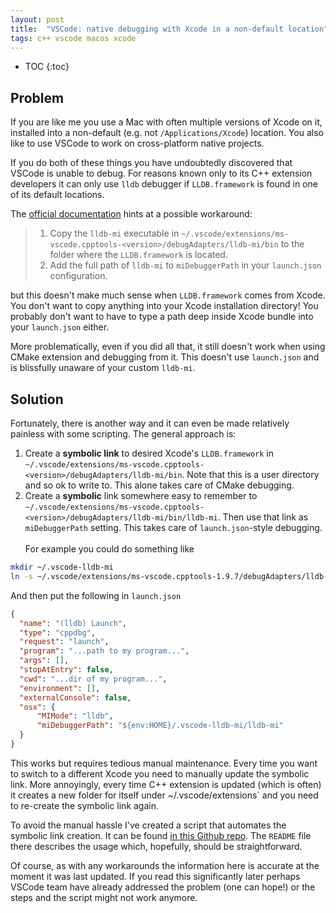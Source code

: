 ```yaml
---
layout: post
title:  "VSCode: native debugging with Xcode in a non-default location"
tags: c++ vscode macos xcode
---
```


* TOC
{:toc}

<!-- References -->
[ms-info]: <https://code.visualstudio.com/docs/cpp/lldb-mi#_using-an-lldbframework-not-installed-via-xcode>
[script]: <https://github.com/gershnik/set-vscode-xcode>
<!-- End References -->

## Problem

If you are like me you use a Mac with often multiple versions of Xcode on it, installed into a 
non-default (e.g. not `/Applications/Xcode`) location. You also like to use VSCode to work on 
cross-platform native projects. 

If you do both of these things you have undoubtedly discovered that VSCode is unable to debug. 
For reasons known only to its C++ extension developers it can only use `lldb` debugger if `LLDB.framework` is found in one of its default locations. 

The [official documentation][ms-info] hints at a possible workaround:

> 1. Copy the `lldb-mi` executable in `~/.vscode/extensions/ms-vscode.cpptools-<version>/debugAdapters/lldb-mi/bin` to the folder where the `LLDB.framework` is located.
> 2. Add the full path of `lldb-mi` to `miDebuggerPath` in your `launch.json` configuration.

but this doesn't make much sense when `LLDB.framework` comes from Xcode. You don't want to copy anything into your Xcode installation directory! You probably don't want to have to type a path deep inside Xcode bundle into your `launch.json` either.

More problematically, even if you did all that, it still doesn't work when using CMake extension
and debugging from it. This doesn't use `launch.json` and is blissfully unaware of your custom `lldb-mi`.


## Solution

Fortunately, there is another way and it can even be made relatively painless with some scripting.
The general approach is:

1. Create a **symbolic link** to desired Xcode's `LLDB.framework` in `~/.vscode/extensions/ms-vscode.cpptools-<version>/debugAdapters/lldb-mi/bin`. Note that this is a user directory and so ok to write to. This alone takes care of CMake debugging.
2. Create a **symbolic** link somewhere easy to remember to `~/.vscode/extensions/ms-vscode.cpptools-<version>/debugAdapters/lldb-mi/bin/lldb-mi`. Then use that link as `miDebuggerPath` setting. This takes care of `launch.json`-style debugging.
  \
  \
  For example you could do something like 
  ```bash
mkdir ~/.vscode-lldb-mi
ln -s ~/.vscode/extensions/ms-vscode.cpptools-1.9.7/debugAdapters/lldb-mi/bin/lldb-mi ~/.vscode-lldb-mi/lldb-mi
  ```
  And then put the following in `launch.json` 
  ```json
{
    "name": "(lldb) Launch",
    "type": "cppdbg",
    "request": "launch",
    "program": "...path to my program...",
    "args": [],
    "stopAtEntry": false,
    "cwd": "...dir of my program...",
    "environment": [],
    "externalConsole": false,
    "osx": {
        "MIMode": "lldb",
        "miDebuggerPath": "${env:HOME}/.vscode-lldb-mi/lldb-mi"
    }
}
  ```

This works but requires tedious manual maintenance. Every time you want to switch to a different Xcode you need to manually update the symbolic link. More annoyingly, every time C++ extension 
is updated (which is often) it creates a new folder for itself under ~/.vscode/extensions` and you need to re-create the symbolic link again. 

To avoid the manual hassle I've created a script that automates the symbolic link creation. It can be found [in this Github repo][script]. The `README` file there describes the usage which, hopefully, should be straightforward.

Of course, as with any workarounds the information here is accurate at the moment it was last updated. If you read this significantly later perhaps VSCode team have already addressed the problem (one can hope!) or the steps and the script might not work anymore.





